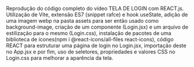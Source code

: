 Reprodução do código completo do vídeo TELA DE LOGIN com REACT.js.
Utilização de Vite, extensão ES7 (snippet rafce) e hook useState, adição de uma imagem webp na pasta assets para ser então usado como background-image, criação de um componente (Login.jsx) e um arquivo de estilização para o mesmo (Login.css), instalação de pacotes de uma biblioteca de ícones(npm i @react-icons/all-files react-icons), código REACT para estruturar uma página de login no Login.jsx, importação deste no App.jsx e por fim, uso de seletores, propriedades e valores CSS no Login.css para melhorar a aparência da tela.